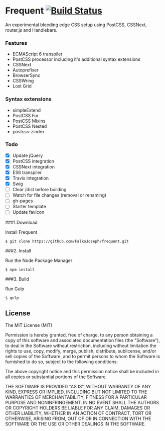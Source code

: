 # Frequent [![Build Status](https://travis-ci.org/FalkoJoseph/frequent.svg)](https://travis-ci.org/FalkoJoseph/frequent)
An experimental bleeding edge CSS setup using PostCSS, CSSNext, router.js and Handlebars.

### Features

- ECMAScript 6 transpiler
- PostCSS processor including it's additional syntax extensions
- CSSNext
- Autoprefixer
- BrowserSync
- CSSWring
- Lost Grid

### Syntax extensions

- simpleExtend
- PostCSS For
- PostCSS Mixins
- PostCSS Nested
- postcss-zindex

### Todo

- [x] Update jQuery
- [x] PostCSS integration
- [x] CSSNext integration
- [x] ES6 transpiler
- [x] Travis integration
- [x] Swig
- [ ] Clear /dist before building
- [ ] Watch for file changes (removal or renaming)
- [ ] gh-pages
- [ ] Starter template
- [ ] Update favicon

###1.Download

Install Frequent

	$ git clone https://github.com/FalkoJoseph/frequent.git

###2. Install

Run the Node Package Manager

	$ npm install

###3. Build

Run Gulp

	$ gulp

## License

The MIT License (MIT)

Permission is hereby granted, free of charge, to any person obtaining a copy of this software and associated documentation files (the "Software"), to deal in the Software without restriction, including without limitation the rights to use, copy, modify, merge, publish, distribute, sublicense, and/or sell copies of the Software, and to permit persons to whom the Software is furnished to do so, subject to the following conditions:

The above copyright notice and this permission notice shall be included in all copies or substantial portions of the Software.

THE SOFTWARE IS PROVIDED "AS IS", WITHOUT WARRANTY OF ANY KIND, EXPRESS OR IMPLIED, INCLUDING BUT NOT LIMITED TO THE WARRANTIES OF MERCHANTABILITY, FITNESS FOR A PARTICULAR PURPOSE AND NONINFRINGEMENT. IN NO EVENT SHALL THE AUTHORS OR COPYRIGHT HOLDERS BE LIABLE FOR ANY CLAIM, DAMAGES OR OTHER LIABILITY, WHETHER IN AN ACTION OF CONTRACT, TORT OR OTHERWISE, ARISING FROM, OUT OF OR IN CONNECTION WITH THE SOFTWARE OR THE USE OR OTHER DEALINGS IN THE SOFTWARE.
